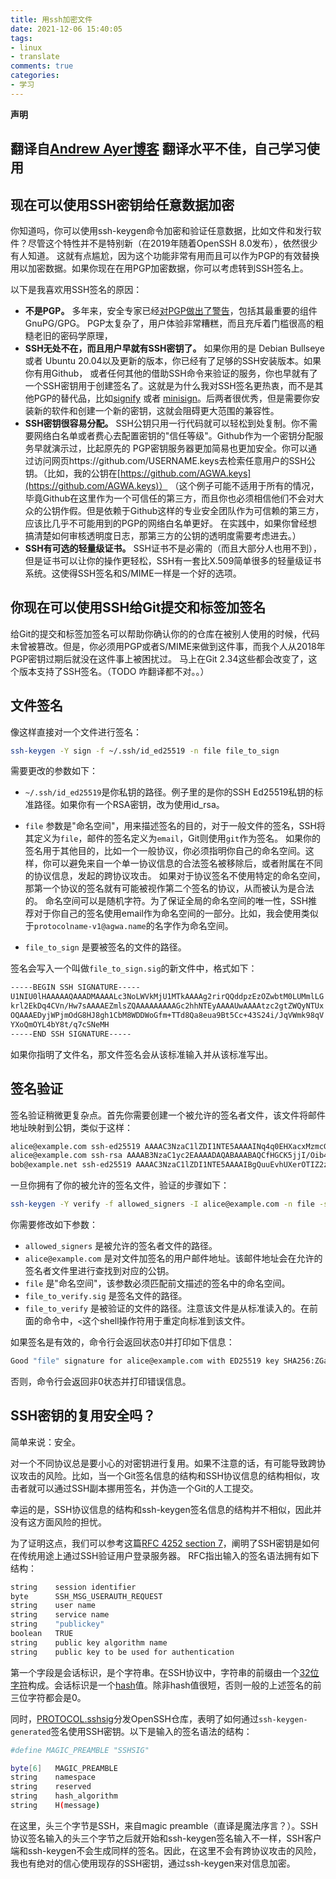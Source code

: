 ```yaml
---
title: 用ssh加密文件
date: 2021-12-06 15:40:05
tags: 
- linux
- translate
comments: true
categories: 
- 学习
---
```

**声明**

翻译自[Andrew Ayer博客](https://www.agwa.name/blog/post/ssh_signatures)
翻译水平不佳，自己学习使用
---

## 现在可以使用SSH密钥给任意数据加密

你知道吗，你可以使用ssh-keygen命令加密和验证任意数据，比如文件和发行软件？尽管这个特性并不是特别新（在2019年随着OpenSSH 8.0发布），依然很少有人知道。
这就有点尴尬，因为这个功能非常有用而且可以作为PGP的有效替换用以加密数据。如果你现在在用PGP加密数据，你可以考虑转到SSH签名上。

以下是我喜欢用SSH签名的原因：
- **不是PGP。** 多年来，安全专家已经[对PGP做出了警告](https://latacora.micro.blog/2019/07/16/the-pgp-problem.html)，包括其最重要的组件GnuPG/GPG。
PGP太复杂了，用户体验非常糟糕，而且充斥着门槛很高的粗糙老旧的密码学原理，
- **SSH无处不在，而且用户早就有SSH密钥了。** 如果你用的是 Debian Bullseye 或者 Ubuntu 20.04以及更新的版本，你已经有了足够的SSH安装版本。如果你有用Github，
或者任何其他的借助SSH命令来验证的服务，你也早就有了一个SSH密钥用于创建签名了。这就是为什么我对SSH签名更热衷，而不是其他PGP的替代品，比如[signify](https://github.com/aperezdc/signify) 或者 
[minisign](https://jedisct1.github.io/minisign/)。后两者很优秀，但是需要你安装新的软件和创建一个新的密钥，这就会阻碍更大范围的兼容性。
- **SSH密钥很容易分配。** SSH公钥只用一行代码就可以轻松到处复制。你不需要网络白名单或者费心去配置密钥的"信任等级"。Github作为一个密钥分配服务早就演示过，比起原先的
PGP密钥服务器更加简易也更加安全。你可以通过访问网页https://github.com/USERNAME.keys去检索任意用户的SSH公钥。（比如，我的公钥在[https://github.com/AGWA.keys](https://github.com/AGWA.keys)）
（这个例子可能不适用于所有的情况，毕竟Github在这里作为一个可信任的第三方，而且你也必须相信他们不会对大众的公钥作假。但是依赖于Github这样的专业安全团队作为可信赖的第三方，应该比几乎不可能用到的PGP的网络白名单更好。
在实践中，如果你曾经想搞清楚如何审核透明度日志，那第三方的公钥的透明度需要考虑进去。）
- **SSH有可选的轻量级证书。** SSH证书不是必需的（而且大部分人也用不到），但是证书可以让你的操作更轻松，SSH有一套比X.509简单很多的轻量级证书系统。这使得SSH签名和S/MIME一样是一个好的选项。

## 你现在可以使用SSH给Git提交和标签加签名
给Git的提交和标签加签名可以帮助你确认你的的仓库在被别人使用的时候，代码未曾被篡改。但是，你必须用PGP或者S/MIME来做到这件事，而我个人从2018年PGP密钥过期后就没在这件事上被困扰过。
马上在Git 2.34这些都会改变了，这个版本支持了SSH签名。（TODO 咋翻译都不对。。）

## 文件签名
像这样直接对一个文件进行签名：
```bash
ssh-keygen -Y sign -f ~/.ssh/id_ed25519 -n file file_to_sign
```
需要更改的参数如下：
- `~/.ssh/id_ed25519`是你私钥的路径。例子里的是你的SSH Ed25519私钥的标准路径。如果你有一个RSA密钥，改为使用id_rsa。

- `file` 参数是"命名空间"，用来描述签名的目的，对于一般文件的签名，SSH将其定义为`file`，邮件的签名定义为`email`，Git则使用`git`作为签名。
如果你的签名用于其他目的，比如一个一般协议，你必须指明你自己的命名空间。这样，你可以避免来自一个单一协议信息的合法签名被移除后，或者附属在不同的协议信息，发起的跨协议攻击。
如果对于协议签名不使用特定的命名空间，那第一个协议的签名就有可能被视作第二个签名的协议，从而被认为是合法的。
命名空间可以是随机字符。为了保证全局的命名空间的唯一性，SSH推荐对于你自己的签名使用email作为命名空间的一部分。比如，我会使用类似于`protocolname-v1@agwa.name`的名字作为命名空间。

- `file_to_sign` 是要被签名的文件的路径。

签名会写入一个叫做`file_to_sign.sig`的新文件中，格式如下：
```bash
-----BEGIN SSH SIGNATURE-----
U1NIU0lHAAAAAQAAADMAAAALc3NoLWVkMjU1MTkAAAAg2rirQQddpzEzOZwbtM0LUMmlLG
krl2EkDq4CVn/Hw7sAAAAEZmlsZQAAAAAAAAAGc2hhNTEyAAAAUwAAAAtzc2gtZWQyNTUx
OQAAAEDyjWPjmOdG8HJ8gh1CbM8WDDWoGfm+TTd8Qa8eua9Bt5Cc+43S24i/JqVWmk98qV
YXoQmOYL4bY8t/q7cSNeMH
-----END SSH SIGNATURE----- 
```
如果你指明了文件名，那文件签名会从该标准输入并从该标准写出。

## 签名验证
签名验证稍微更复杂点。首先你需要创建一个被允许的签名者文件，该文件将邮件地址映射到公钥，类似于这样：
```bash
alice@example.com ssh-ed25519 AAAAC3NzaC1lZDI1NTE5AAAAINq4q0EHXacxMzmcG7TNC1DJpSxpK5dhJA6uAlZ/x8O7
alice@example.com ssh-rsa AAAAB3NzaC1yc2EAAAADAQABAAABAQCfHGCK5jjI/Oib4vRBLB9rG30A8y/Br9U75rfAYsitwFPFfl/CaTAvfRlW1lIBqOCshLWxGsN+PFiJCiCWzpW4iILkD5X5KcBBYHTq1ojYXb70BrQXQ+QBDcGxqQjcOp/uTq1D9Z82mYq/usI5wdz6f1KNyqM0J6ZwRXMu6u7NZaAwmY7j1fV4DRiYdmIfUDIyEdqX4a1Gan+EMSanVUYDcNmeBURqmTkkOPYSg8g5xYgcXBMOZ+V0ZUjreV9paKraUD/mVDlZbb/VyWhJGT4FLMNXHU6UHC2FFgqANMUKIlL4vhqc23MoygKbfF3HgNB6BNfv3s+GYlaQ3+66jc5j
bob@example.net ssh-ed25519 AAAAC3NzaC1lZDI1NTE5AAAAIBgQuuEvhUXerOTIZ2zoOx60M/HHJ/tcHnD84ZvTiX5b
```
一旦你拥有了你的被允许的签名文件，验证的步骤如下：
```bash
ssh-keygen -Y verify -f allowed_signers -I alice@example.com -n file -s file_to_verify.sig < file_to_verify
```
你需要修改如下参数：
- `allowed_signers` 是被允许的签名者文件的路径。
- `alice@example.com` 是对文件加签名的用户邮件地址。该邮件地址会在允许的签名者文件里进行查找到对应的公钥。
- `file` 是"命名空间"，该参数必须匹配前文描述的签名中的命名空间。
- `file_to_verify.sig` 是签名文件的路径。
- `file_to_verify` 是被验证的文件的路径。注意该文件是从标准读入的。在前面的命令中，`<`这个shell操作符用于重定向标准到该文件。

如果签名是有效的，命令行会返回状态0并打印如下信息：
```bash
Good "file" signature for alice@example.com with ED25519 key SHA256:ZGa8RztddW4kE2XKPPsP9ZYC7JnMObs6yZzyxg8xZSk
```
否则，命令行会返回非0状态并打印错误信息。

## SSH密钥的复用安全吗？

简单来说：安全。

对一个不同协议总是要小心的对密钥进行复用。如果不注意的话，有可能导致跨协议攻击的风险。比如，当一个Git签名信息的结构和SSH协议信息的结构相似，攻击者就可以通过SSH副本挪用签名，并伪造一个Git的人工提交。

幸运的是，SSH协议信息的结构和ssh-keygen签名信息的结构并不相似，因此并没有这方面风险的担忧。

为了证明这点，我们可以参考这篇[RFC 4252 section 7](https://datatracker.ietf.org/doc/html/rfc4252#section-7)，阐明了SSH密钥是如何在传统用途上通过SSH验证用户登录服务器。
RFC指出输入的签名语法拥有如下结构：
```bash
string    session identifier
byte      SSH_MSG_USERAUTH_REQUEST
string    user name
string    service name
string    "publickey"
boolean   TRUE
string    public key algorithm name
string    public key to be used for authentication
```
第一个字段是会话标识，是个字符串。在SSH协议中，字符串的前缀由一个[32位字符](https://datatracker.ietf.org/doc/html/rfc4251#section-5)构成。会话标识是一个[hash](https://datatracker.ietf.org/doc/html/rfc4253#section-7.2)值。除非hash值很短，否则一般的上述签名的前三位字符都会是0。

同时，[PROTOCOL.sshsig](https://github.com/openssh/openssh-portable/blob/d575cf44895104e0fcb0629920fb645207218129/PROTOCOL.sshsig)分发OpenSSH仓库，表明了如何通过`ssh-keygen-generated`签名使用SSH密钥。以下是输入的签名语法的结构：
```bash
#define MAGIC_PREAMBLE "SSHSIG"

byte[6]   MAGIC_PREAMBLE
string    namespace
string    reserved
string    hash_algorithm
string    H(message)
```
在这里，头三个字节是SSH，来自magic preamble（直译是魔法序言？）。SSH协议签名输入的头三个字节之后就开始和ssh-keygen签名输入不一样，SSH客户端和ssh-keygen不会生成同样的签名。因此，在这里不会有跨协议攻击的风险，我也有绝对的信心使用现存的SSH密钥，通过ssh-keygen来对信息加密。
